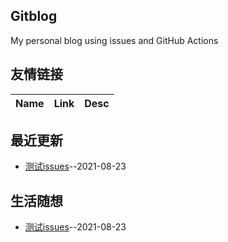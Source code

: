 ## Gitblog
My personal blog using issues and GitHub Actions
## 友情链接
| Name | Link | Desc | 
 | ---- | ---- | ---- |
## 最近更新
- [测试issues](https://github.com/mylydg/gitblog/issues/1)--2021-08-23
## 生活随想
- [测试issues](https://github.com/mylydg/gitblog/issues/1)--2021-08-23
